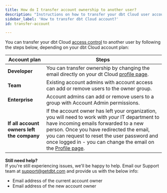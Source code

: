 ```yaml
---
title: How do I transfer account ownership to another user? 
description: "Instructions on how to transfer your dbt Cloud user account to another user"
sidebar_label: 'How to transfer dbt Cloud account?'
id: transfer-account

---
```


You can transfer your dbt Cloud [access control](/docs/collaborate/manage-access/about-access) to another user by following the steps below, depending on your dbt Cloud account plan:

| Account plan| Steps |
| ------ | ----------- |
| **Developer** |  You can transfer ownership by changing the email directly on your dt Cloud [profile page](https://cloud.getdbt.com/#/profile/).|
| **Team** | Existing account admins with account access can add or remove users to the owner group.
| **Enterprise** | Account admins can add or remove users to a group with Account Admin permissions. |
| **If all account owners left the company** | If the account owner has left your organization, you will need to work with _your_ IT department to have incoming emails forwarded to a new person. Once you have redirected the email, you can request to reset the user password and once logged in - you can change the email on the [Profile page](https://cloud.getdbt.com/#/profile/). | 

**Still need help?** <br />
If you're still experiencing issues, we'll be happy to help. Email our Support team at support@getdbt.com and provide us with the below info:

- Email address of the current account owner
- Email address of the new account owner


